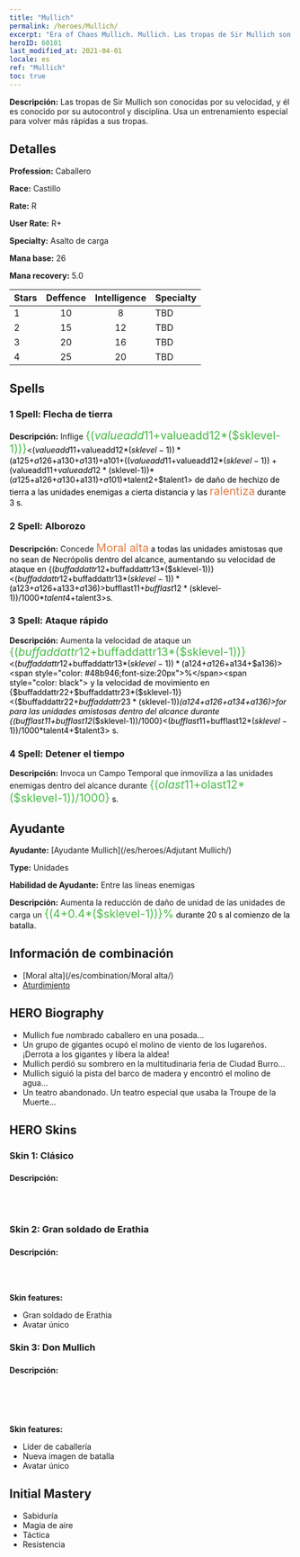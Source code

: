 ```yaml
---
title: "Mullich"
permalink: /heroes/Mullich/
excerpt: "Era of Chaos Mullich. Mullich. Las tropas de Sir Mullich son conocidas por su velocidad, y él es conocido por su autocontrol y disciplina. Usa un entrenamiento especial para volver más rápidas a sus tropas."
heroID: 60101
last_modified_at: 2021-04-01
locale: es
ref: "Mullich"
toc: true
---
```

 **Descripción:** Las tropas de Sir Mullich son conocidas por su velocidad, y él es conocido por su autocontrol y disciplina. Usa un entrenamiento especial para volver más rápidas a sus tropas.
## Detalles
 **Profession:** Caballero

 **Race:** Castillo

 **Rate:** R

 **User Rate:** R+

 **Specialty:** Asalto de carga

 **Mana base:** 26

 **Mana recovery:** 5.0


  | Stars   |    Deffence    |  Intelligence  |      Specialty     |
  |---------|:---------------:|:---------------:|--------------------|
  |    1    | 10 | 8 | TBD |
  |    2    | 15 | 12 | TBD |
  |    3    | 20 | 16 | TBD |
  |    4    | 25 | 20 | TBD |

## Spells
### 1 Spell: Flecha de tierra
 **Descripción:** Inflige <span style="color: #48b946;font-size:20px">{($valueadd11+$valueadd12*($sklevel-1))}</span><span style="color: black"><($valueadd11+$valueadd12*($sklevel-1))*($a125+$a126+$a130+$a131)+$a101+(($valueadd11+$valueadd12*($sklevel-1))+($valueadd11+$valueadd12*($sklevel-1))*($a125+$a126+$a130+$a131)+$a101)*$talent2+$talent1> de daño de hechizo de tierra a las unidades enemigas a cierta distancia y las <span style="color: #e07c44;font-size:20px">ralentiza</span><span style="color: black"> durante 3 s.

### 2 Spell: Alborozo
 **Descripción:** Concede <span style="color: #e07c44;font-size:20px">Moral alta</span><span style="color: black"> a todas las unidades amistosas que no sean de Necrópolis dentro del alcance, aumentando su velocidad de ataque en {($buffaddattr12+$buffaddattr13*($sklevel-1))}<($buffaddattr12+$buffaddattr13*($sklevel-1))*($a123+$a126+$a133+$a136)>%. Dura <span style="color: #48b946;font-size:20px">{($bufflast11+$bufflast12*($sklevel-1))/1000}</span><span style="color: black"><($bufflast11+$bufflast12*($sklevel-1))/1000*$talent4+$talent3>s.

### 3 Spell: Ataque rápido
 **Descripción:** Aumenta la velocidad de ataque un <span style="color: #48b946;font-size:20px">{($buffaddattr12+$buffaddattr13*($sklevel-1))}</span><span style="color: black"><($buffaddattr12+$buffaddattr13*($sklevel-1))*($a124+$a126+$a134+$a136)><span style="color: #48b946;font-size:20px">%</span><span style="color: black"> y la velocidad de movimiento en {$buffaddattr22+$buffaddattr23*($sklevel-1)}<($buffaddattr22+$buffaddattr23*($sklevel-1))*($a124+$a126+$a134+$a136)>for para las unidades amistosas dentro del alcance durante {($bufflast11+$bufflast12*($sklevel-1))/1000}<($bufflast11+$bufflast12*($sklevel-1))/1000*$talent4+$talent3> s.

### 4 Spell: Detener el tiempo
 **Descripción:** Invoca un Campo Temporal que inmoviliza a las unidades enemigas dentro del alcance durante <span style="color: #48b946;font-size:20px">{($olast11+$olast12*($sklevel-1))/1000}</span><span style="color: black"> s.


## Ayudante

 **Ayudante:**  [Ayudante Mullich](/es/heroes/Adjutant Mullich/) 

 **Type:**  Unidades 

 **Habilidad de Ayudante:**  Entre las líneas enemigas 

 **Descripción:** Aumenta la reducción de daño de unidad de las unidades de carga un <span style="color: #48b946;font-size:20px">{(4+0.4*($sklevel-1))}%</span><span style="color: black"> durante 20 s al comienzo de la batalla.

## Información de combinación

* [Moral alta](/es/combination/Moral alta/) 
* [Aturdimiento](/es/combination/Aturdimiento/) 

## HERO Biography
   - Mullich fue nombrado caballero en una posada...
   - Un grupo de gigantes ocupó el molino de viento de los lugareños. ¡Derrota a los gigantes y libera la aldea!
   - Mullich perdió su sombrero en la multitudinaria feria de Ciudad Burro...
   - Mullich siguió la pista del barco de madera y encontró el molino de agua...
   - Un teatro abandonado. Un teatro especial que usaba la Troupe de la Muerte...

## HERO Skins
### Skin 1: **Clásico**

 **Descripción:** <span style="color: #ffffff;font-size:20px">Mullich es un líder disciplinado. Impuso estrictas restricciones a sus hombres; su ejército era conocido por su velocidad. </span>


### Skin 2: **Gran soldado de Erathia**

 **Descripción:** <span style="color: #ffffff;font-size:20px">Los líderes extraordinarios desplegarán una formación adecuada para los cambios en cada campo de batalla.</span>

 **Skin features:** 

   - Gran soldado de Erathia
   - Avatar único

### Skin 3: **Don Mullich**

 **Descripción:** <span style="color: #ffffff;font-size:20px">Mis hazañas heroicas deben estar grabadas en bronce, mármol o incluso pintadas en un tablón. ¡Todas deberían recordarse para la posteridad!</span>

 **Skin features:** 

   - Líder de caballería
   - Nueva imagen de batalla
   - Avatar único


## Initial Mastery
   - Sabiduría
   - Magia de aire
   - Táctica
   - Resistencia
